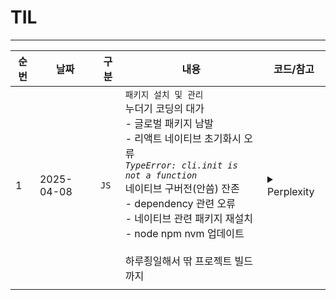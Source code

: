 # TIL
* * *
|순번|날짜|구분|내용|코드/참고|
|--|--|--|--|--|
|1|2025-04-08|`JS`|`패키지 설치 및 관리`<br>누더기 코딩의 대가<br>- 글로벌 패키지 남발<br>- 리액트 네이티브 초기화시 오류<br>_`TypeError: cli.init is not a function`_<br> 네이티브 구버전(안씀) 잔존<br>- dependency 관련 오류<br>- 네이티브 관련 패키지 재설치<br>- node npm nvm 업데이트<br><br>하루죙일해서 딲 프로젝트 빌드까지|<details><summary>Perplexity</summary>`npx react-native start --reset-cache` <br>`npm uninstall -g react-native-cli` <br>`npm uninstall -g react-native` <br>`npm uninstall -g @react-native-community/cli` <br>`npm cache clean --force` <br>`npm install --force react-native-cli react-native` <br>`npm install --save-dev @react-native-community/cli` <br>`npm install --save-dev @react-native-community/cli-platform-android` <br>`npm install --save-dev @react-native-community/cli-platform-ios` <br>`npx react-native start --reset-cache` <br>`npx rnx-align-deps --requirements react-native@0.76 --write`</details>|
||||||

